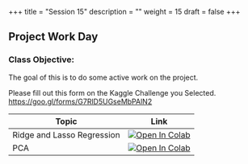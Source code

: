 +++
title = "Session 15"
description = ""
weight = 15
draft = false
+++

## Project Work Day

### Class Objective:

The goal of this is to do some active work on the project.

Please fill out this form on the Kaggle Challenge you Selected.
https://goo.gl/forms/G7RlD5UGseMbPAlN2

|    <center>   Topic   </center>     |   <center>  Link  </center>     |
| :--------------- |:------------|
|  Ridge and Lasso Regression     | [![Open In Colab](https://colab.research.google.com/assets/colab-badge.svg)](https://colab.research.google.com/github/rpi-techfundamentals/spring2019-materials/blob/master/07-intro-modeling2/Python/03-ridge-lasso-python.ipynb)  |
|  PCA    | [![Open In Colab](https://colab.research.google.com/assets/colab-badge.svg)](https://colab.research.google.com/github/rpi-techfundamentals/spring2019-materials/blob/master/07-intro-modeling2/Python/04_introduction_pca.ipynb)  |
